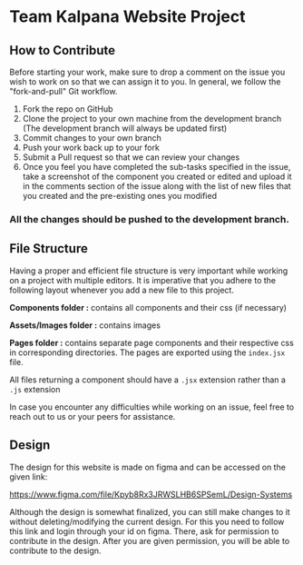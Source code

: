 # Team Kalpana Website Project

## How to Contribute

Before starting your work, make sure to drop a comment on the issue you wish to work on so that we can assign it to you. In general, we follow the "fork-and-pull" Git workflow.

1. Fork the repo on GitHub
2. Clone the project to your own machine from the development branch (The development branch will always be updated first)
3. Commit changes to your own branch
4. Push your work back up to your fork
5. Submit a Pull request so that we can review your changes
5. Once you feel you have completed the sub-tasks specified in the issue, take a screenshot of the component you created or edited and upload it in the comments section of the issue along with the list of new files that you created and the pre-existing ones you modified

### **All the changes should be pushed to the development branch.**

## File Structure

Having a proper and efficient file structure is very important while working on a project with multiple editors. It is imperative that you adhere to the following layout whenever you add a new file to this project.

**Components folder :** contains all components and their css (if necessary)

**Assets/Images folder :** contains images

**Pages folder :** contains separate page components and their respective css in corresponding directories. The pages are exported using the ```index.jsx``` file.

All files returning a component should have a ```.jsx``` extension rather than a ```.js``` extension

In case you encounter any difficulties while working on an issue, feel free to reach out to us or your peers for assistance.

## Design

The design for this website is made on figma and can be accessed on the given link:

https://www.figma.com/file/Kpyb8Rx3JRWSLHB6SPSemL/Design-Systems

Although the design is somewhat finalized, you can still make changes to it without deleting/modifying the current design.
For this you need to follow this link and login through your id on figma. There, ask for permission to contribute in the design. After you are given permission, you will be able to contribute to the design.
